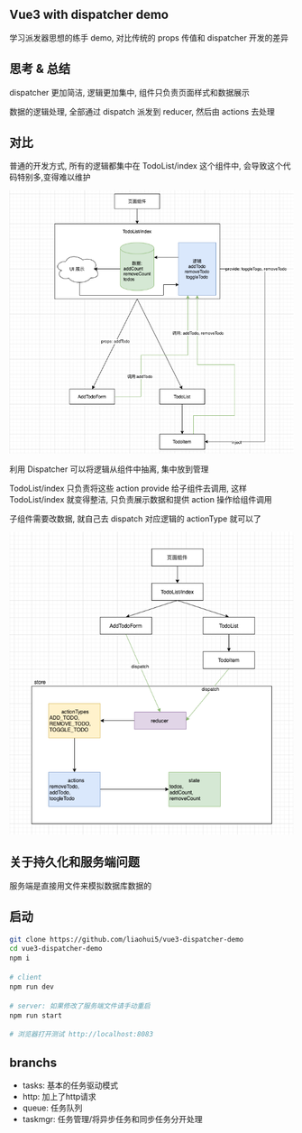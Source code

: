 ## Vue3 with dispatcher demo

学习派发器思想的练手 demo, 对比传统的 props 传值和 dispatcher 开发的差异

## 思考 & 总结

dispatcher 更加简洁, 逻辑更加集中, 组件只负责页面样式和数据展示

数据的逻辑处理, 全部通过 dispatch 派发到 reducer, 然后由 actions 去处理

## 对比

普通的开发方式, 所有的逻辑都集中在 TodoList/index 这个组件中, 会导致这个代码特别多,变得难以维护

![](https://raw.githubusercontent.com/liaohui5/images/main/images/202207271349247.png)

利用 Dispatcher 可以将逻辑从组件中抽离, 集中放到管理

TodoList/index 只负责将这些
action provide 给子组件去调用, 这样 TodoList/index 就变得整洁,
只负责展示数据和提供 action 操作给组件调用

子组件需要改数据, 就自己去 dispatch 对应逻辑的 actionType 就可以了

![](https://raw.githubusercontent.com/liaohui5/images/main/images/202207271336780.png)

## 关于持久化和服务端问题

服务端是直接用文件来模拟数据库数据的

## 启动

```bash
git clone https://github.com/liaohui5/vue3-dispatcher-demo
cd vue3-dispatcher-demo
npm i

# client
npm run dev

# server: 如果修改了服务端文件请手动重启
npm run start

# 浏览器打开测试 http://localhost:8083
```

## branchs

- tasks:   基本的任务驱动模式
- http:    加上了http请求
- queue:   任务队列
- taskmgr: 任务管理/将异步任务和同步任务分开处理
